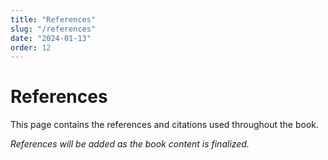 ```yaml
---
title: "References"
slug: "/references"
date: "2024-01-13"
order: 12
---
```


# References

This page contains the references and citations used throughout the book.

*References will be added as the book content is finalized.*